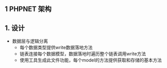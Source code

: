 ## 1 PHPNET 架构

## 1. 设计
* 数据层与逻辑分离
	* 每个数据类型提供write数据落地方法
	* 链表连接每个数据模型，数据落地时遍历整个链表调用write方法
	* 使用工具生成此文件功能，每个model的方法提供获取和存储的基本方法 









